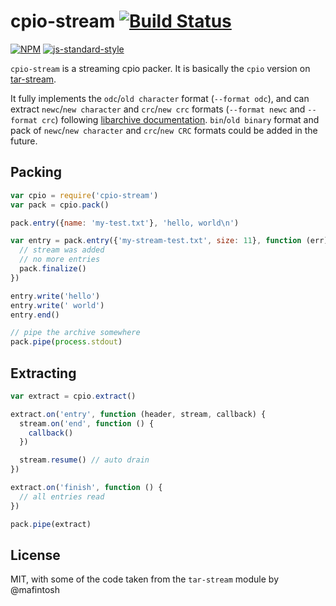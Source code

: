 # cpio-stream [![Build Status](https://travis-ci.org/finnp/cpio-stream.svg?branch=master)](https://travis-ci.org/finnp/cpio-stream)
[![NPM](https://nodei.co/npm/cpio-stream.png)](https://nodei.co/npm/cpio-stream) [![js-standard-style](https://cdn.rawgit.com/feross/standard/master/badge.svg)](https://github.com/feross/standard)

`cpio-stream` is a streaming cpio packer. It is basically the `cpio` version on
[tar-stream](https://github.com/mafintosh/tar-stream).

It fully implements the `odc`/`old character` format (`--format odc`), and can
extract `newc`/`new character` and `crc`/`new crc` formats (`--format newc` and
`--format crc`) following
[libarchive documentation](http://people.freebsd.org/~kientzle/libarchive/man/cpio.5.txt).
`bin`/`old binary` format and pack of `newc`/`new character` and `crc`/`new CRC`
formats could be added in the future.

## Packing

```js
var cpio = require('cpio-stream')
var pack = cpio.pack()

pack.entry({name: 'my-test.txt'}, 'hello, world\n')

var entry = pack.entry({'my-stream-test.txt', size: 11}, function (err) {
  // stream was added
  // no more entries
  pack.finalize()
})

entry.write('hello')
entry.write(' world')
entry.end()

// pipe the archive somewhere
pack.pipe(process.stdout)

```

## Extracting

```js
var extract = cpio.extract()

extract.on('entry', function (header, stream, callback) {
  stream.on('end', function () {
    callback()
  })

  stream.resume() // auto drain
})

extract.on('finish', function () {
  // all entries read
})

pack.pipe(extract)
```

## License
MIT, with some of the code taken from the `tar-stream` module by @mafintosh
